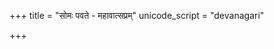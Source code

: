 +++
title = "सोमः पवते - महावात्सप्रम्"
unicode_script = "devanagari"

+++
<div class="js_include" url="/vedAH/sAma/paravastu-saama/devaH/somaH/somaH-pavate-mahAvAtsapram/"  newLevelForH1="1" includeTitle="true"> </div>